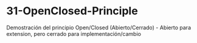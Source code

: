# 31-OpenClosed-Principle
Demostración del principio Open/Closed (Abierto/Cerrado) - Abierto para extension, pero cerrado para implementación/cambio
